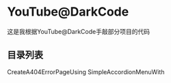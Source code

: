 # YouTube@DarkCode
这是我根据YouTube@DarkCode手敲部分项目的代码
## 目录列表
CreateA404ErrorPageUsing
SimpleAccordionMenuWith
